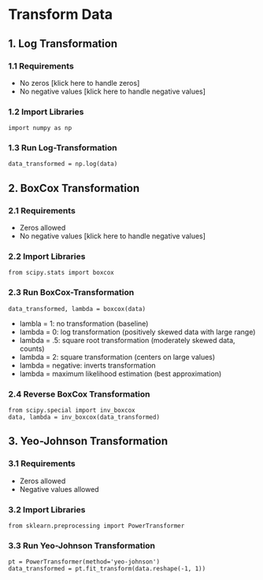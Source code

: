 # Transform Data
## 1. Log Transformation
### 1.1 Requirements
* No zeros [klick here to handle zeros]
* No negative values [klick here to handle negative values]
### 1.2 Import Libraries
    import numpy as np
### 1.3 Run Log-Transformation
    data_transformed = np.log(data)
## 2. BoxCox Transformation
### 2.1 Requirements
* Zeros allowed
* No negative values [klick here to handle negative values]
### 2.2 Import Libraries
    from scipy.stats import boxcox
### 2.3 Run BoxCox-Transformation
    data_transformed, lambda = boxcox(data)
  * lambla = 1: no transformation (baseline)
  * lambda = 0: log transformation (positively skewed data with large range)
  * lambda = .5: square root transformation (moderately skewed data, counts)
  * lambda = 2: square transformation (centers on large values)
  * lambda = negative: inverts transformation
  * lambda = maximum likelihood estimation (best approximation)
### 2.4 Reverse BoxCox Transformation
    from scipy.special import inv_boxcox
    data, lambda = inv_boxcox(data_transformed)
## 3. Yeo-Johnson Transformation
### 3.1 Requirements
* Zeros allowed
* Negative values allowed
### 3.2 Import Libraries
    from sklearn.preprocessing import PowerTransformer
### 3.3 Run Yeo-Johnson Transformation
    pt = PowerTransformer(method='yeo-johnson')
    data_transformed = pt.fit_transform(data.reshape(-1, 1))
